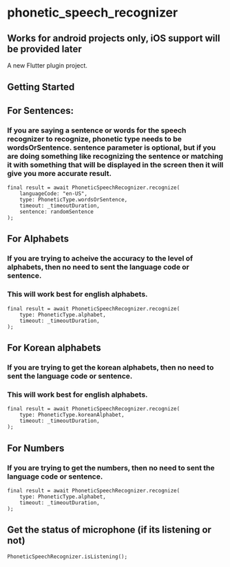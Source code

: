 # phonetic_speech_recognizer
## Works for android projects only, iOS support will be provided later

A new Flutter plugin project.

## Getting Started

## For Sentences:

### If you are saying a sentence or words for the speech recognizer to recognize, phonetic type needs to be wordsOrSentence. sentence parameter is optional, but if you are doing something like recognizing the sentence or matching it with something that will be displayed in the screen then it will give you more accurate result.
    final result = await PhoneticSpeechRecognizer.recognize(
        languageCode: "en-US",
        type: PhoneticType.wordsOrSentence,
        timeout: _timeoutDuration,
        sentence: randomSentence
    );


## For Alphabets

### If you are trying to acheive the accuracy to the level of alphabets, then no need to sent the language code or sentence.
### This will work best for english alphabets.

    final result = await PhoneticSpeechRecognizer.recognize(
        type: PhoneticType.alphabet,
        timeout: _timeoutDuration,
    );

## For Korean alphabets

### If you are trying to get the korean alphabets, then no need to sent the language code or sentence.
### This will work best for english alphabets.

    final result = await PhoneticSpeechRecognizer.recognize(
        type: PhoneticType.koreanAlphabet,
        timeout: _timeoutDuration,
    );


## For Numbers

### If you are trying to get the numbers, then no need to sent the language code or sentence.

    final result = await PhoneticSpeechRecognizer.recognize(
        type: PhoneticType.alphabet,
        timeout: _timeoutDuration,
    );

## Get the status of microphone (if its listening or not)

    PhoneticSpeechRecognizer.isListening();